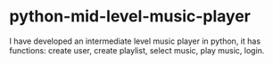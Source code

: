 # python-mid-level-music-player
I have developed an intermediate level music player in python, it has functions: create user, create playlist, select music, play music, login.
